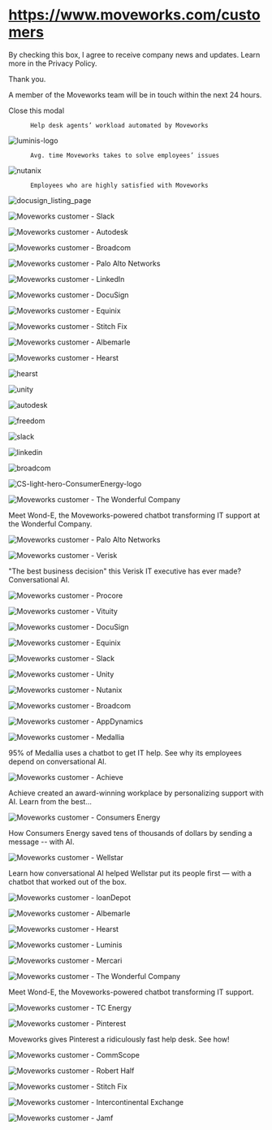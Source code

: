 # https://www.moveworks.com/customers

By checking this box, I agree to receive company news and updates. Learn more in the Privacy Policy.

Thank you.

A member of the Moveworks team will be in touch within the next 24 hours.



  Close this modal
  



          Help desk agents’ workload automated by Moveworks
        

![luminis-logo](https://www.moveworks.com/hubfs/img/site/logos/luminis-logo.png)


          Avg. time Moveworks takes to solve employees’ issues
        

![nutanix](https://www.moveworks.com/hubfs/nutanix.png)


          Employees who are highly satisfied with Moveworks
        

![docusign_listing_page](https://www.moveworks.com/hubfs/docusign_listing_page.svg)

![Moveworks customer - Slack](https://www.moveworks.com/hubfs/img/clients/logos/sized/Reverse/slack.svg)

![Moveworks customer - Autodesk](https://www.moveworks.com/hubfs/img/clients/logos/sized/Reverse/autodesk.svg)

![Moveworks customer - Broadcom](https://www.moveworks.com/hubfs/img/clients/logos/sized/Reverse/broadcom.svg)

![Moveworks customer - Palo Alto Networks](https://www.moveworks.com/hubfs/img/clients/logos/sized/Reverse/paloaltonetworks-logo-reverse.svg)

![Moveworks customer - LinkedIn](https://www.moveworks.com/hubfs/img/clients/logos/sized/Reverse/linkedin.svg)

![Moveworks customer - DocuSign](https://www.moveworks.com/hubfs/docusign-2.svg)

![Moveworks customer - Equinix](https://www.moveworks.com/hubfs/img/clients/logos/sized/Reverse/equinix.svg)

![Moveworks customer - Stitch Fix](https://www.moveworks.com/hubfs/img/clients/logos/sized/Reverse/stitch-fix.svg)

![Moveworks customer - Albemarle](https://www.moveworks.com/hubfs/albemarle-2.svg)

![Moveworks customer - Hearst](https://www.moveworks.com/hubfs/Hearst_Logo%20Sized%20-%20Reverse.svg)

![hearst](https://www.moveworks.com/hubfs/img/clients/logos/sized/Reverse/hearst.svg?noresize)

![unity](https://www.moveworks.com/hubfs/img/clients/logos/sized/Reverse/unity.svg?noresize)

![autodesk](https://www.moveworks.com/hubfs/img/clients/logos/sized/Reverse/autodesk.svg?noresize)

![freedom](https://www.moveworks.com/hubfs/img/clients/logos/sized/Reverse/freedom.svg?noresize)

![slack](https://www.moveworks.com/hubfs/img/clients/logos/sized/Reverse/slack.svg?noresize)

![linkedin](https://www.moveworks.com/hubfs/img/clients/logos/sized/Reverse/linkedin.svg?noresize)

![broadcom](https://www.moveworks.com/hubfs/img/clients/logos/sized/Reverse/broadcom.svg?noresize)

![CS-light-hero-ConsumerEnergy-logo](https://www.moveworks.com/hubfs/CS-light-hero-ConsumerEnergy-logo.png?noresize)

![Moveworks customer - The Wonderful Company](https://www.moveworks.com/hubfs/img/clients/logos/sized/Reverse/logo-wonderful-co-rev.svg)

Meet Wond-E, the Moveworks-powered chatbot transforming IT support at the Wonderful Company.

![Moveworks customer - Palo Alto Networks](https://www.moveworks.com/hubfs/img/clients/logos/sized/Reverse/paloaltonetworks-logo-reverse.svg)

![Moveworks customer - Verisk](https://www.moveworks.com/hubfs/img/clients/logos/sized/Reverse/verisk.svg)

"The best business decision" this Verisk IT executive has ever made? Conversational AI.

![Moveworks customer - Procore](https://www.moveworks.com/hubfs/img/clients/logos/sized/Reverse/Procore_Logo%20Sized%20-%20Reverse.svg)

![Moveworks customer - Vituity](https://www.moveworks.com/hubfs/vituity-1.svg)

![Moveworks customer - DocuSign](https://www.moveworks.com/hubfs/docusign-2.svg)

![Moveworks customer - Equinix](https://www.moveworks.com/hubfs/img/clients/logos/sized/Reverse/equinix.svg)

![Moveworks customer - Slack](https://www.moveworks.com/hubfs/img/clients/logos/sized/Reverse/slack.svg)

![Moveworks customer - Unity](https://www.moveworks.com/hubfs/img/clients/logos/sized/Reverse/unity.svg)

![Moveworks customer - Nutanix](https://www.moveworks.com/hubfs/img/clients/logos/sized/Reverse/nutanix.svg)

![Moveworks customer - Broadcom](https://www.moveworks.com/hubfs/img/clients/logos/sized/Reverse/broadcom.svg)

![Moveworks customer - AppDynamics](https://www.moveworks.com/hubfs/img/clients/logos/sized/Reverse/appdynamics.svg)

![Moveworks customer - Medallia](https://www.moveworks.com/hubfs/img/clients/logos/sized/Reverse/medallia.svg)

95% of Medallia uses a chatbot to get IT help. See why its employees depend on conversational AI.

![Moveworks customer - Achieve](https://www.moveworks.com/hubfs/logo-achieve-rev-1.svg)

Achieve created an award-winning workplace by personalizing support with AI. Learn from the best...

![Moveworks customer - Consumers Energy](https://www.moveworks.com/hubfs/Consumers-Energy_Logo%20Sized%20-%20Reverse.svg)

How Consumers Energy saved tens of thousands of dollars by sending a message -- with AI.

![Moveworks customer - Wellstar](https://www.moveworks.com/hubfs/Imported%20images/wellstar-1.svg)

Learn how conversational AI helped Wellstar put its people first — with a chatbot that worked out of the box.

![Moveworks customer - loanDepot](https://4204135.fs1.hubspotusercontent-na1.net/hubfs/4204135/img/clients/logos/sized/Reverse/loandepot_Logo%20Sized%20-%20Reverse.svg)

![Moveworks customer - Albemarle](https://www.moveworks.com/hubfs/albemarle-2.svg)

![Moveworks customer - Hearst](https://www.moveworks.com/hubfs/Hearst_Logo%20Sized%20-%20Reverse.svg)

![Moveworks customer - Luminis ](https://www.moveworks.com/hubfs/Luminislogo.png)

![Moveworks customer - Mercari](https://www.moveworks.com/hubfs/img/clients/logos/sized/Reverse/mercari.svg)

![Moveworks customer - The Wonderful Company](https://www.moveworks.com/hubfs/img/clients/logos/sized/Reverse/logo-wonderful-co-rev.svg)

Meet Wond-E, the Moveworks-powered chatbot transforming IT support.

![Moveworks customer - TC Energy](https://www.moveworks.com/hubfs/logo-tc-energy-rev.svg)

![Moveworks customer - Pinterest](https://www.moveworks.com/hubfs/logo-pintrest-rev.svg)

Moveworks gives Pinterest a ridiculously fast help desk. See how!

![Moveworks customer - CommScope](https://www.moveworks.com/hubfs/logo-commscope-rev.svg)

![Moveworks customer - Robert Half](https://www.moveworks.com/hubfs/img/clients/logos/sized/Reverse/robert_half.svg)

![Moveworks customer - Stitch Fix](https://www.moveworks.com/hubfs/img/clients/logos/sized/Reverse/stitch-fix.svg)

![Moveworks customer - Intercontinental Exchange](https://www.moveworks.com/hubfs/logo-intercontinentalexchange-rev.svg)

![Moveworks customer - Jamf](https://www.moveworks.com/hubfs/logo-jamf-rev-2.svg)

